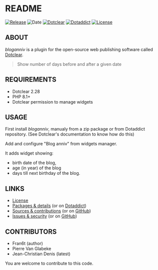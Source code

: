 # README

[![Release](https://img.shields.io/badge/release-2.4-a2cbe9.svg)](https://git.dotclear.watch/JcDenis/bloganniv/releases)
![Date](https://img.shields.io/badge/date-2023.10.15-c44d58.svg)
[![Dotclear](https://img.shields.io/badge/dotclear-v2.28-137bbb.svg)](https://fr.dotclear.org/download)
[![Dotaddict](https://img.shields.io/badge/dotaddict-official-9ac123.svg)](https://plugins.dotaddict.org/dc2/details/bloganniv)
[![License](https://img.shields.io/badge/license-GPL--2.0-ececec.svg)](https://git.dotclear.watch/JcDenis/bloganniv/src/branch/master/LICENSE)

## ABOUT

_bloganniv_ is a plugin for the open-source web publishing software called [Dotclear](https://www.dotclear.org).

> Show number of days before and after a given date

## REQUIREMENTS

* Dotclear 2.28
* PHP 8.1+
* Dotclear permission to manage widgets

## USAGE

First install _bloganniv_, manualy from a zip package or from 
Dotaddict repository. (See Dotclear's documentation to know how do this)

Add and configure "Blog anniv" from widgets manager.

It adds widget showing:
* birth date of the blog,
* age (in year) of the blog
* days till next birthday of the blog.

## LINKS

* [License](https://git.dotclear.watch/JcDenis/bloganniv/src/branch/master/LICENSE)
* [Packages & details](https://git.dotclear.watch/JcDenis/bloganniv/releases) (or on [Dotaddict](https://plugins.dotaddict.org/dc2/details/bloganniv))
* [Sources & contributions](https://git.dotclear.watch/JcDenis/bloganniv) (or on [GitHub](https://github.com/JcDenis/bloganniv))
* [Issues & security](https://git.dotclear.watch/JcDenis/bloganniv/issues) (or on [GitHub](https://github.com/JcDenis/bloganniv/issues))

## CONTRIBUTORS

* Fran6t (author)
* Pierre Van Glabeke
* Jean-Christian Denis (latest)

You are welcome to contribute to this code.
